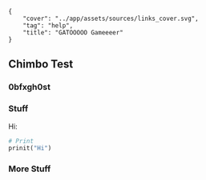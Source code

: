 ```metadata
{
    "cover": "../app/assets/sources/links_cover.svg",
    "tag": "help",
    "title": "GATOOOOO Gameeeer"
}
```

## Chimbo Test

### 0bfxgh0st

### Stuff

Hi:

```python
# Print
prinit("Hi")
```

### More Stuff
